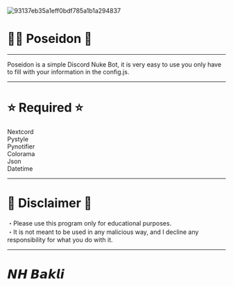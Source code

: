 ![93137eb35a1eff0bdf785a1b1a294837](https://user-images.githubusercontent.com/86504182/194375559-d0cb91b1-a3b9-4f76-afcc-cb3eaaa589d2.png)

 <h1> 🧜‍♂ Poseidon 🧜‍</h1>

<hr>

Poseidon is a simple Discord Nuke Bot, it is very easy to use you only have to fill with your information in the config.js.

<hr>

# ⭐ Required ⭐ 

Nextcord <br>
Pystyle <br>
Pynotifier <br>
Colorama <br>
Json <br>
Datetime <br>

<hr>

# 🔴 Disclaimer 🔴

・Please use this program only for educational purposes. <br>
・It is not meant to be used in any malicious way, and I decline any responsibility for what you do with it.

<hr>

# 𝙉𝙃 𝘽𝙖𝙠𝙡𝙞




